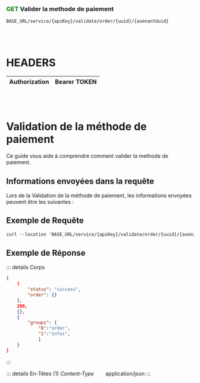 ### <span style="color:green">GET</span> Valider la methode de paiement

````
BASE_URL/service/{apiKey}/validate/order/{uuid}/{avenantUuid}
````

<br/> <br/>

# HEADERS

| Authorization | Bearer TOKEN |
| ------------- | -----------  |

<br/> <br/>

# Validation de la méthode de paiement
Ce guide vous aide à comprendre comment valider la methode de paiement.


## Informations envoyées dans la requête

Lors de la Validation de la méthode de paiement, les informations envoyées peuvent être les suivantes :


## Exemple de Requête

```txt
curl --location 'BASE_URL/service/{apiKey}/validate/order/{uuid}/{avenantUuid}' \'

```


## Exemple de Réponse

::: details Corps  

```json
{
    {
        "status": "success",
        "order": {}
    },
    200,
    {},
    {
        "groups": {
            "0":"order", 
            "1":"infos",
            }
    }
}
```
:::


::: details En-Têtes (1)
 *Content-Type*    &nbsp;&nbsp;&nbsp;&nbsp;&nbsp;&nbsp;     application/json
:::
